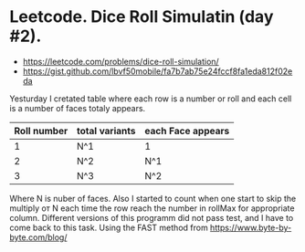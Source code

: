 # Leetcode. Dice Roll Simulatin (day #2).

- https://leetcode.com/problems/dice-roll-simulation/ 
- https://gist.github.com/lbvf50mobile/fa7b7ab75e24fccf8fa1eda812f02eda

Yesturday I cretated table where each row is a number or roll and each cell is a number of faces totaly appears.

Roll number | total variants | each Face appears
--- | --- | ---
1 | N^1 | 1
2 | N^2 | N^1
3 | N^3 | N^2

Where N is nuber of faces. Also I started to count when one start to skip the multiply oт N each time the row reach the number in rollMax for appropriate column. Different versions of this programm did not pass test, and I have to come back to this task. Using the FAST method from https://www.byte-by-byte.com/blog/